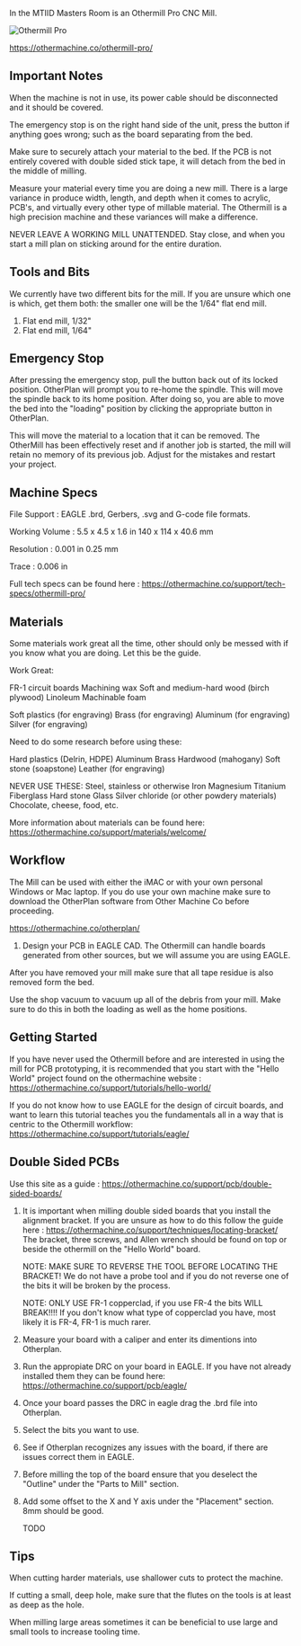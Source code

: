 In the MTIID Masters Room is an Othermill Pro CNC Mill.

![Othermill Pro](https://othermachine.co/images/othermill-pro-square.jpg)

https://othermachine.co/othermill-pro/

Important Notes
---------------
When the machine is not in use, its power cable should be disconnected and it 
should be covered.

The emergency stop is on the right hand side of the unit, press the button 
if anything goes wrong; such as the board separating from the bed.

Make sure to securely attach your material to the bed. If the PCB is not entirely
covered with double sided stick tape, it will detach from the bed in the 
middle of milling.

Measure your material every time you are doing a new mill. There is a large
variance in produce width, length, and depth when it comes to acrylic, PCB's, and
virtually every other type of millable material. The Othermill is a high
precision machine and these variances will make a difference.

NEVER LEAVE A WORKING MILL UNATTENDED. Stay close, and when you start a mill
plan on sticking around for the entire duration.

Tools and Bits
--------------
We currently have two different bits for the mill. If you are unsure which one
is which, get them both: the smaller one will be the 1/64" flat end mill.

1. Flat end mill, 1/32"
2. Flat end mill, 1/64"

Emergency Stop
--------------
After pressing the emergency stop, pull the button back out of its locked 
position. OtherPlan will prompt you to re-home the spindle. This will move the 
spindle back to its home position. After doing so, you are able to move the bed
into the "loading" position by clicking the appropriate button in OtherPlan.


This will move the material to a location that it can be removed. The OtherMill
has been effectively reset and if another job is started, the mill will 
retain no memory of its previous job. Adjust for the mistakes and restart your 
project. 

Machine Specs
-------------
File Support   : EAGLE .brd, Gerbers, .svg and G-code file formats.

Working Volume : 5.5 x 4.5 x 1.6  in
                 140 x 114 x 40.6 mm

Resolution     : 0.001 in
                 0.25  mm

Trace          : 0.006 in

Full tech specs can be found here :
https://othermachine.co/support/tech-specs/othermill-pro/

Materials
---------
Some materials work great all the time, other should only be messed 
with if you know what you are doing. Let this be the guide.

Work Great:

FR-1 circuit boards
Machining wax
Soft and medium-hard wood (birch plywood)
Linoleum
Machinable foam

Soft plastics (for engraving)
Brass (for engraving)
Aluminum (for engraving)
Silver (for engraving)

Need to do some research before using these:

Hard plastics (Delrin, HDPE)
Aluminum
Brass
Hardwood (mahogany)
Soft stone (soapstone)
Leather (for engraving)

NEVER USE THESE:
Steel, stainless or otherwise
Iron
Magnesium
Titanium
Fiberglass
Hard stone
Glass
Silver chloride (or other powdery materials)
Chocolate, cheese, food, etc.

More information about materials can be found here:
https://othermachine.co/support/materials/welcome/

Workflow
--------
The Mill can be used with either the iMAC or with your own personal
Windows or Mac laptop. If you do use your own machine make sure to
download the OtherPlan software from Other Machine Co before proceeding.

https://othermachine.co/otherplan/

1. Design your PCB in EAGLE CAD. The Othermill can handle 
    boards generated from other sources, but we will assume 
    you are using EAGLE.

After you have removed your mill make sure that all tape residue is also
removed form the bed. 

Use the shop vacuum to vacuum up all of the debris from your mill. Make sure
to do this in both the loading as well as the home positions.

Getting Started
---------------

If you have never used the Othermill before and are interested in using the
mill for PCB prototyping, it is recommended that you start
with the "Hello World" project found on the othermachine website :
https://othermachine.co/support/tutorials/hello-world/

If you do not know how to use EAGLE for the design of circuit boards, and want
to learn this tutorial teaches you the fundamentals all in a way that is centric
to the Othermill workflow: https://othermachine.co/support/tutorials/eagle/

Double Sided PCBs
------------------
Use this site as a guide :
https://othermachine.co/support/pcb/double-sided-boards/

1. It is important when milling double sided boards that you install the
   alignment bracket. If you are unsure as how to do this follow the guide here
   : https://othermachine.co/support/techniques/locating-bracket/ 
   The bracket, three screws, and Allen wrench should be found on top or beside
   the othermill on the "Hello World" board.

   NOTE: MAKE SURE TO REVERSE THE TOOL BEFORE LOCATING THE BRACKET! We do not
   have a probe tool and if you do not reverse one of the bits it will be broken
   by the process. 

   NOTE: ONLY USE FR-1 copperclad, if you use FR-4 the bits WILL BREAK!!!! If
   you don't know what type of copperclad you have, most likely it is FR-4, FR-1
   is much rarer.

2. Measure your board with a caliper and enter its dimentions into Otherplan.
3. Run the appropiate DRC on your board in EAGLE. If you have not already
   installed them they can be found here:
   https://othermachine.co/support/pcb/eagle/
4. Once your board passes the DRC in eagle drag the .brd file into Otherplan.
5. Select the bits you want to use.
6. See if Otherplan recognizes any issues with the board, if there are issues
   correct them in EAGLE.
7. Before milling the top of the board ensure that you deselect the "Outline"
   under the "Parts to Mill" section.
8. Add some offset to the X and Y axis under the "Placement" section. 8mm should
   be good.

   TODO

Tips
----
When cutting harder materials, use shallower cuts to protect the machine.

If cutting a small, deep hole, make sure that the flutes on 
the tools is at least as deep as the hole.

When milling large areas sometimes it can be beneficial to 
use large and small tools to increase tooling time.
